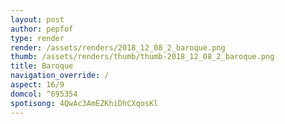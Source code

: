 ```yaml
---
layout: post
author: pepfof
type: render
render: /assets/renders/2018_12_08_2_baroque.png
thumb: /assets/renders/thumb/thumb-2018_12_08_2_baroque.png
title: Baroque
navigation_override: /
aspect: 16/9
domcol: ^695354
spotisong: 4QwAc3AmEZKhiDhCXqosKl
---
```


<!--USER BEGIN 1-->

<!--USER END 1-->

<!--more-->
<!--USER BEGIN 2-->

<!--USER END 2-->

